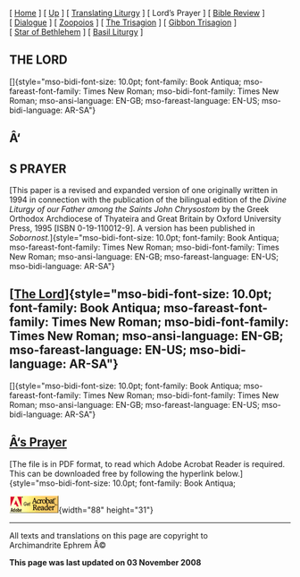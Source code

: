 \[ [Home](index.md) \] \[ [Up](obiter_scripta.md) \]
\[ [Translating Liturgy](translating_liturgy.md) \] \[ Lord’s Prayer \]
\[ [Bible Review](bible_review.md) \] \[ [Dialogue](dialogue.md) \]
\[ [Zoopoios](zoopoios.md) \] \[ [The Trisagion](the_trisagion.md) \]
\[ [Gibbon Trisagion](gibbon_trisagion.md) \]
\[ [Star of Bethlehem](Star%20of%20Bethlehem.md) \]
\[ [Basil Liturgy](basil_liturgy.md) \]

THE LORD
--------

[]{style="mso-bidi-font-size: 10.0pt; font-family: Book Antiqua; mso-fareast-font-family: Times New Roman; mso-bidi-font-family: Times New Roman; mso-ansi-language: EN-GB; mso-fareast-language: EN-US; mso-bidi-language: AR-SA"}

Â‘
--

S PRAYER
--------

[This paper is a revised and expanded version of one originally written
in 1994 in connection with the publication of the bilingual edition of
the *Divine Liturgy of our Father among the Saints John Chrysostom* by
the Greek Orthodox Archdiocese of Thyateira and Great Britain by Oxford
University Press, 1995 \[ISBN 0-19-110012-9\]. A version has been
published in
*Sobornost.*]{style="mso-bidi-font-size: 10.0pt; font-family: Book Antiqua; mso-fareast-font-family: Times New Roman; mso-bidi-font-family: Times New Roman; mso-ansi-language: EN-GB; mso-fareast-language: EN-US; mso-bidi-language: AR-SA"}

[[The Lord](LP04.pdf)]{style="mso-bidi-font-size: 10.0pt; font-family: Book Antiqua; mso-fareast-font-family: Times New Roman; mso-bidi-font-family: Times New Roman; mso-ansi-language: EN-GB; mso-fareast-language: EN-US; mso-bidi-language: AR-SA"}
-------------------------------------------------------------------------------------------------------------------------------------------------------------------------------------------------------------------------------------------------------

[]{style="mso-bidi-font-size: 10.0pt; font-family: Book Antiqua; mso-fareast-font-family: Times New Roman; mso-bidi-font-family: Times New Roman; mso-ansi-language: EN-GB; mso-fareast-language: EN-US; mso-bidi-language: AR-SA"}

[Â‘s Prayer](LP04.pdf)
----------------------

[The file is in PDF format, to read which Adobe Acrobat Reader is
required. This can be downloaded free by following the hyperlink
below.]{style="mso-bidi-font-size: 10.0pt; font-family: Book Antiqua; </a></span></font></p>
<p><font size="}

[
]{style="mso-bidi-font-size: 10.0pt; font-family: Book Antiqua; Translating
Liturgy</a></span></font></p>
<p><font size="}

 [![](getacro.gif){width="88" height="31"}](http://www.adobe.com)

------------------------------------------------------------------------

All texts and translations on this page are copyright to\
Archimandrite Ephrem Â©

**This page was last updated on 03 November 2008**
